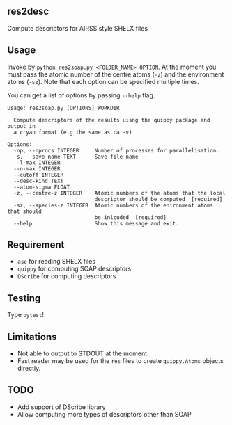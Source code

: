 res2desc
--------

Compute descriptors for AIRSS style SHELX files

Usage
-----

Invoke by `python res2soap.py <FOLDER_NAME> OPTION`. At the moment you must pass the 
atomic number of the centre atoms (`-z`) and the environment atoms (`-sz`). Note that
each option can be specified multiple times.

You can get a list of options by passing `--help` flag.

```text
Usage: res2soap.py [OPTIONS] WORKDIR

  Compute descriptors of the results uisng the quippy package and output in
  a cryan format (e.g the same as ca -v)

Options:
  -np, --nprocs INTEGER     Number of processes for parallelisation.
  -s, --save-name TEXT      Save file name
  --l-max INTEGER
  --n-max INTEGER
  --cutoff INTEGER
  --desc-kind TEXT
  --atom-sigma FLOAT
  -z, --centre-z INTEGER    Atomic numbers of the atoms that the local
                            descriptor should be computed  [required]
  -sz, --species-z INTEGER  Atomic numbers of the enironment atoms that should
                            be inlcuded  [required]
  --help                    Show this message and exit.
```


Requirement
------------

* `ase` for reading SHELX files
* `quippy` for computing SOAP descriptors
* `DScribe` for computing descriptors


Testing
-------

Type `pytest`!

Limitations
-----------

* Not able to output to STDOUT at the moment
* Fast reader may be used for the `res` files to create `quippy.Atoms` objects directly.

TODO
----

* Add support of  DScribe library
* Allow computing more types of descriptors other than SOAP
